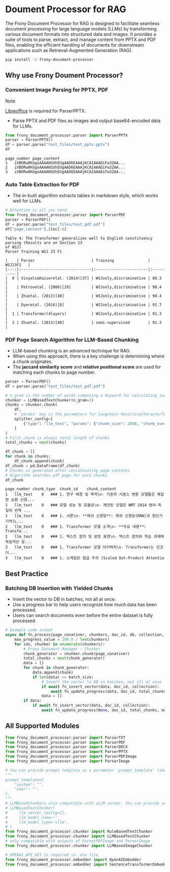 # Doument Processor for RAG
The Frony Document Processor for RAG is designed to facilitate seamless document processing for large language models (LLMs) by transforming various document formats into structured data and images. It provides a suite of tools to parse, extract, and manage content from PPTX and PDF files, enabling the efficient handling of documents for downstream applications such as Retrieval-Augmented Generation (RAG).
```bash
pip install -U frony-document-processor
```

## Why use Frony Doument Processor?
### Convenient Image Parsing for PPTX, PDF
> [!NOTE]
> [Libreoffice](https://www.libreoffice.org/download/download-libreoffice/) is required for ParserPPTX.
* Parse PPTX and PDF files as images and output base64-encoded data for LLMs.
```python
from frony_document_processor.parser import ParserPPTX
parser = ParserPPTX()
df = parser.parse("test_files/test_pptx.pptx")
df
```
```
page_number	page_content
1	iVBORw0KGgoAAAANSUhEUgAAD6EAAAjKCAIAAADiFw3ZAA...
2	iVBORw0KGgoAAAANSUhEUgAAD6EAAAjKCAIAAADiFw3ZAA...
3	iVBORw0KGgoAAAANSUhEUgAAD6EAAAjKCAIAAADiFw3ZAA...
```

### Auto Table Extraction for PDF
* The in-built algorithm extracts tables in markdown style, which works well for LLMs.
```python
# Attention is all you need
from frony_document_processor.parser import ParserPDF
parser = ParserPDF()
df = parser.parse("test_files/test_pdf.pdf")
df["page_content"].iloc[-6]
```
```
Table 4: The Transformer generalizes well to English constituency parsing (Results are on Section 23
of WSJ)
Parser Training WSJ 23 F1

|    | Parser                         | Training               | WSJ23F1   |
|---:|:-------------------------------|:-----------------------|:----------|
|  0 | Vinyals&Kaiserelal. (2014)[37] | WSJonly,discriminative | 88.3      |
|    | Petrovetal. (2006)[29]         | WSJonly,discriminative | 90.4      |
|    | Zhuetal. (2013)[40]            | WSJonly,discriminative | 90.4      |
|    | Dyeretal. (2016)[8]            | WSJonly,discriminative | 91.7      |
|  1 | Transformer(4layers)           | WSJonly,discriminative | 91.3      |
|  2 | Zhuetal. (2013)[40]            | semi-supervised        | 91.3      |
```

### PDF Page Search Algorithm for LLM-Based Chunking
* LLM-based chunking is an advanced technique for RAG.
* When using this approach, there is a key challenge is determining where a chunk originates.
* The **jaccard similarity score** and **relative positional score** are used for matching each chunks to page number.
```python
parser = ParserPDF()
df = parser.parse("test_files/test_pdf.pdf")

# n_gram is the number of words composing a keyword for calculating jaccard similarity score
chunker = LLMBasedTextChunker(n_gram=2)
chunks = chunker.chunk(
    df,
    # 'params' key is the parameters for langchain RecursiveCharacterTextSplitter
    splitter_config=[
        {"type": "llm_text", "params": {"chunk_size": 2048, "chunk_overlap": 2048 // 4}},
    ]
)
# First chunk is always total length of chunks
total_chunks = next(chunks)

df_chunk = []
for chunk in chunks:
    df_chunk.append(chunk)
df_chunk = pd.DataFrame(df_chunk)
# Chunks is generated after concatenating page contents
# Algorithm searches pdf page for each chunks
df_chunk
```
```
page_number	chunk_type	chunk_id	chunk_content
1	llm_text	0	### 1. 연구 배경 및 목적\n- 기존의 시퀀스 변환 모델들은 복잡한 순환 신경...
1	llm_text	0	### 모델 성능 및 효율성\n- 제안된 모델은 WMT 2014 영어-독일어 번역 ...
1	llm_text	0	### 1. 서론\n- **재귀 신경망**: 재귀 신경망(RNN)과 장단기 기억(L...
2	llm_text	0	### 1. Transformer 모델 소개\n- **주요 내용**: Transfo...
2	llm_text	0	### 1. 텍스트 함의 및 문장 표현\n- 텍스트 함의와 학습 과제에 독립적인 문...
3	llm_text	0	### 1. Transformer 모델 아키텍처\n- Transformer는 인코더...
3	llm_text	0	### 1. 스케일된 점곱 주의 (Scaled Dot-Product Attentio
```

## Best Practice
### Batching DB Insertion with Yielded Chunks
* Insert the vector to DB in batches, not all at once.
* Use a progress bar to help users recognize how much data has been processed.
* Users can search documents even before the entire dataset is fully processed.
```python
# Example code snipet
async def fn_process(page_conatiner, chunkers, doc_id, db, collection, batch_size=4):
    max_progress_value = 100.0 / len(chunkers)
    for idx, chunker in enumerate(chunkers):
        # Frony Document Manager - Chunker
        chunk_generator = chunker.chunk(page_conatiner)
        total_chunks = next(chunk_generator)
        data = []
        for chunk in chunk_generator:
            data.append(chunk)
            if len(data) >= batch_size:
                # Invert the vector to DB in batches, not all at once
                if await fn_insert_vector(data, doc_id, collection):
                    await fn_update_progress(data, doc_id, total_chunks, max_progress_value, db)
                data = []
        if data:
            if await fn_insert_vector(data, doc_id, collection):
                await fn_update_progress(None, doc_id, total_chunks, max_progress_value * (idx + 1), db)
```

## All Supported Modules
```python
from frony_document_processor.parser import ParserTXT
from frony_document_processor.parser import ParserPDF
from frony_document_processor.parser import ParserDOCX
from frony_document_processor.parser import ParserPPTX
from frony_document_processor.parser import ParserPDFImage
from frony_document_processor.parser import ParserImage

# You can provide prompt template as a parameter 'prompt_template' like below for LLMBasedTextChunker and LLMBasedImageChunker.
"""
prompt_template={
    "system": "",
    "user": "",
},
"""
# LLMBasedChunkers also compatible with vLLM server. You can provide server information as a parameter like below.
# LLMBasedTextChunker(
#     llm_server_config={},
#     llm_model_name='',
#     llm_model_type='vllm',
# )
from frony_document_processor.chunker import RuleBasedTextChunker
from frony_document_processor.chunker import LLMBasedTextChunker
# only compatible with outputs of ParserPDFImage and ParserImage
from frony_document_processor.chunker import LLMBasedImageChunker

# OPENAI_API_KEY is required in .env file
from frony_document_processor.embedder import OpenAIEmbedder
from frony_document_processor.embedder import SentenceTransformerEmbedder
```

